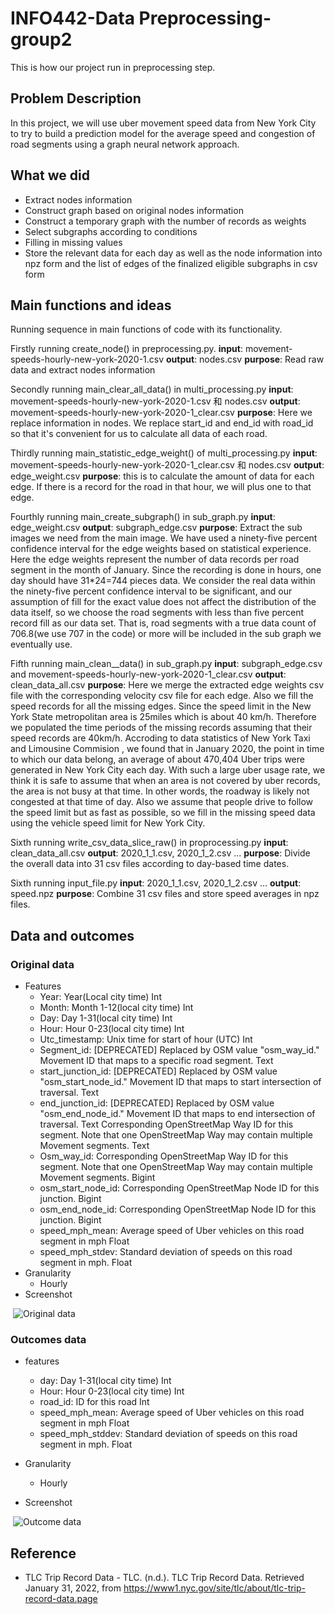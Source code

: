 #  INFO442-Data Preprocessing-group2

This is how our project run in preprocessing step.

## Problem Description

In this project, we will use uber movement speed data from New York City to try to build a prediction model for the average speed and congestion of road segments using a graph neural network approach.

## What we did

- Extract nodes information
- Construct graph based on original nodes information
- Construct a temporary graph with the number of records as weights
- Select subgraphs according to conditions
- Filling in missing values
- Store the relevant data for each day as well as the node information into npz form and the list of edges of the finalized eligible subgraphs in csv form

## Main functions and ideas

Running sequence in main functions of code with its functionality. 

Firstly running create_node() in preprocessing.py.
**input**: movement-speeds-hourly-new-york-2020-1.csv
**output**: nodes.csv
**purpose**: Read raw data and extract nodes information  

Secondly running main_clear_all_data() in multi_processing.py
**input**: movement-speeds-hourly-new-york-2020-1.csv 和 nodes.csv
**output**: movement-speeds-hourly-new-york-2020-1_clear.csv
**purpose**: Here we replace information in nodes. We replace start_id and end_id with road_id so that it's convenient for us to calculate all data of each road.

Thirdly running main_statistic_edge_weight() of multi_processing.py
**input**: movement-speeds-hourly-new-york-2020-1_clear.csv 和 nodes.csv
**output**: edge_weight.csv
**purpose**: this is to calculate the amount of data for each edge. If there is a record for the road in that hour, we will plus one to that edge. 

Fourthly running main_create_subgraph() in sub_graph.py
**input**: edge_weight.csv
**output**: subgraph_edge.csv
**purpose**: Extract the sub images we need from the main image. We have used a ninety-five percent confidence interval for the edge weights based on statistical experience.
Here the edge weights represent the number of data records per road segment in the month of January. 
Since the recording is done in hours, one day should have 31*24=744 pieces data. 
We consider the real data within the ninety-five percent confidence interval to be significant, and our assumption of fill for the exact value does not affect the distribution of the data itself, so we choose the road segments with less than five percent record fill as our data set.
That is, road segments with a true data count of 706.8(we use 707 in the code) or more will be included in the sub graph we eventually use.

Fifth running main_clean__data() in sub_graph.py
**input**: subgraph_edge.csv and movement-speeds-hourly-new-york-2020-1_clear.csv
**output**: clean_data_all.csv
**purpose**: Here we merge the extracted edge weights csv file with the corresponding velocity csv file for each edge. Also we fill the speed records for all the missing edges. Since the speed limit in the New York State metropolitan area is 25miles which is about 40 km/h. Therefore we populated the time periods of the missing records assuming that their speed records are 40km/h. Accroding to data statistics of New York Taxi and Limousine Commision , we found that in January 2020, the point in time to which our data belong, an average of about 470,404 Uber trips were generated in New York City each day. With such a large uber usage rate, we think it is safe to assume that when an area is not covered by uber records, the area is not busy at that time. In other words, the roadway is likely not congested at that time of day. Also we assume that people drive to follow the speed limit but as fast as possible, so we fill in the missing speed data using the vehicle speed limit for New York City.

Sixth running write_csv_data_slice_raw() in proprocessing.py
**input**: clean_data_all.csv
**output**: 2020_1_1.csv, 2020_1_2.csv ...
**purpose**: Divide the overall data into 31 csv files according to day-based time dates.

Sixth running input_file.py
**input**: 2020_1_1.csv, 2020_1_2.csv ...
**output**: speed.npz
**purpose**: Combine 31 csv files and store speed averages in npz files.

## Data and outcomes

### Original data 

- Features
  - Year: Year(Local city time) Int
  - Month: Month 1-12(local city time) Int 
  - Day: Day 1-31(local city time) Int 
  - Hour: Hour 0-23(local city time) Int 
  - Utc_timestamp: Unix time for start of hour (UTC) Int 
  - Segment_id: [DEPRECATED] Replaced by OSM value "osm_way_id." Movement ID that maps to a specific road segment. Text 
  - start_junction_id: [DEPRECATED] Replaced by OSM value "osm_start_node_id." Movement ID that maps to start intersection of traversal. Text 
  - end_junction_id: [DEPRECATED] Replaced by OSM value "osm_end_node_id." Movement ID that maps to end intersection of traversal. Text Corresponding OpenStreetMap Way ID for this segment. Note that one OpenStreetMap Way may contain multiple Movement segments. Text 
  - Osm_way_id: Corresponding OpenStreetMap Way ID for this segment. Note that one OpenStreetMap Way may contain multiple Movement segments. Bigint 
  - osm_start_node_id: Corresponding OpenStreetMap Node ID for this junction. Bigint 
  - osm_end_node_id: Corresponding OpenStreetMap Node ID for this junction. Bigint 
  - speed_mph_mean: Average speed of Uber vehicles on this road segment in mph Float
  - speed_mph_stdev: Standard deviation of speeds on this road segment in mph. Float
- Granularity
  - Hourly
- Screenshot

​		![Original data](./ori_data.png)

### Outcomes data

- features
  - day: Day 1-31(local city time) Int
  - Hour: Hour 0-23(local city time) Int 
  - road_id: ID for this road Int
  - speed_mph_mean: Average speed of Uber vehicles on this road segment in mph Float
  - speed_mph_stddev: Standard deviation of speeds on this road segment in mph. Float
- Granularity
  - Hourly

- Screenshot

​		![Outcome data](./out_data.png)

## Reference

- TLC Trip Record Data - TLC. (n.d.). TLC Trip Record Data. Retrieved January 31, 2022, from https://www1.nyc.gov/site/tlc/about/tlc-trip-record-data.page



